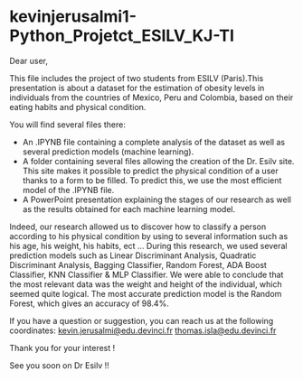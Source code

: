 # kevinjerusalmi1-Python_Projetct_ESILV_KJ-TI

Dear user,

This file includes the project of two students from ESILV (Paris).This presentation is about a dataset for the estimation of obesity levels in individuals from the countries of Mexico, Peru and Colombia, based on their eating habits and physical condition.

You will find several files there:
- An .IPYNB file containing a complete analysis of the dataset as well as several prediction models (machine learning).
- A folder containing several files allowing the creation of the Dr. Esilv site. This site makes it possible to predict the physical condition of a user thanks to a form to be filled. To predict this, we use the most efficient model of the .IPYNB file.
- A PowerPoint presentation explaining the stages of our research as well as the results obtained for each machine learning model.

Indeed, our research allowed us to discover how to classify a person according to his physical condition by using to several information such as his age, his weight, his habits, ect ...
During this research, we used several prediction models such as Linear Discriminant Analysis, Quadratic Discriminant Analysis, Bagging Classifier, Random Forest, ADA Boost Classifier, KNN Classifier & MLP Classifier. We were able to conclude that the most relevant data was the weight and height of the individual, which seemed quite logical.
The most accurate prediction model is the Random Forest, which gives an accuracy of 98.4%.

If you have a question or suggestion, you can reach us at the following coordinates:
kevin.jerusalmi@edu.devinci.fr
thomas.isla@edu.devinci.fr

Thank you for your interest !

See you soon on Dr Esilv !!
